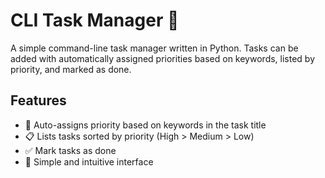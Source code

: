 # CLI Task Manager 📝

A simple command-line task manager written in Python. Tasks can be added with automatically assigned priorities based on keywords, listed by priority, and marked as done.

## Features

- 📌 Auto-assigns priority based on keywords in the task title
- 📋 Lists tasks sorted by priority (High > Medium > Low)
- ✅ Mark tasks as done
- 🧠 Simple and intuitive interface


